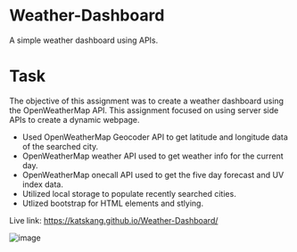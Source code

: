 # Weather-Dashboard
A simple weather dashboard using APIs.

# Task
The objective of this assignment was to create a weather dashboard using the OpenWeatherMap API. This assignment focused on using server side APIs to create a dynamic webpage. 
- Used OpenWeatherMap Geocoder API to get latitude and longitude data of the searched city.
- OpenWeatherMap weather API used to get weather info for the current day.
- OpenWeatherMap onecall API used to get the five day forecast and UV index data.
- Utilized local storage to populate recently searched cities.
- Utlized bootstrap for HTML elements and stlying.

Live link: https://katskang.github.io/Weather-Dashboard/

![image](https://user-images.githubusercontent.com/105574653/184787797-4271661d-36a7-4705-b572-d2bb0ec7e2ee.png)
